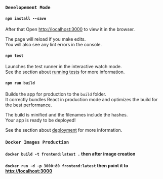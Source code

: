 
### `Developement Mode`

 #### `npm install --save`
After that Open [http://localhost:3000](http://localhost:3000) to view it in the browser.

The page will reload if you make edits.\
You will also see any lint errors in the console.

#### `npm test`

Launches the test runner in the interactive watch mode.\
See the section about [running tests](https://facebook.github.io/create-react-app/docs/running-tests) for more information.

#### `npm run build`

Builds the app for production to the `build` folder.\
It correctly bundles React in production mode and optimizes the build for the best performance.

The build is minified and the filenames include the hashes.\
Your app is ready to be deployed!

See the section about [deployment](https://facebook.github.io/create-react-app/docs/deployment) for more information.

### `Docker Images Production`
 #### `docker build -t frontend:latest .` then after image creation
 #### `docker run -d -p 3000:80 frontend:latest` then point it to  [http://localhost:3000](http://localhost:3000)
